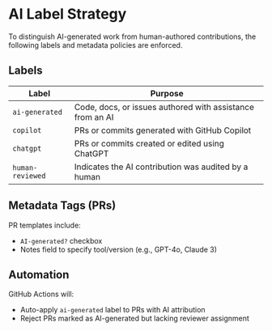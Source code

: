 # AI Label Strategy

To distinguish AI-generated work from human-authored contributions, the following labels and metadata policies are enforced.

## Labels

| Label | Purpose |
|-------|---------|
| `ai-generated` | Code, docs, or issues authored with assistance from an AI |
| `copilot`      | PRs or commits generated with GitHub Copilot |
| `chatgpt`      | PRs or commits created or edited using ChatGPT |
| `human-reviewed` | Indicates the AI contribution was audited by a human |

## Metadata Tags (PRs)

PR templates include:
- `AI-generated?` checkbox
- Notes field to specify tool/version (e.g., GPT-4o, Claude 3)

## Automation

GitHub Actions will:
- Auto-apply `ai-generated` label to PRs with AI attribution
- Reject PRs marked as AI-generated but lacking reviewer assignment